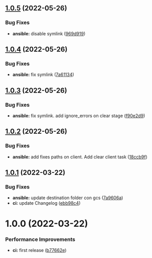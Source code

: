 ## [1.0.5](https://github.com/bydefault-cl/ansible-oracle-client/compare/v1.0.4...v1.0.5) (2022-05-26)


### Bug Fixes

* **ansible:** disable symlink ([969d919](https://github.com/bydefault-cl/ansible-oracle-client/commit/969d919519f17787e2559b9855ea76dbf159822b))

## [1.0.4](https://github.com/bydefault-cl/ansible-oracle-client/compare/v1.0.3...v1.0.4) (2022-05-26)


### Bug Fixes

* **ansible:** fix symlink ([7a61134](https://github.com/bydefault-cl/ansible-oracle-client/commit/7a611345ee6383e51f71d11fe5ed6fa787ade521))

## [1.0.3](https://github.com/bydefault-cl/ansible-oracle-client/compare/v1.0.2...v1.0.3) (2022-05-26)


### Bug Fixes

* **ansible:** fix symlink. add ignore_errors on clear stage ([f90e2d9](https://github.com/bydefault-cl/ansible-oracle-client/commit/f90e2d97d091838f79e2af048087ab17d77853ee))

## [1.0.2](https://github.com/bydefault-cl/ansible-oracle-client/compare/v1.0.1...v1.0.2) (2022-05-26)


### Bug Fixes

* **ansible:** add fixes paths on client. Add clear client task ([18ccb9f](https://github.com/bydefault-cl/ansible-oracle-client/commit/18ccb9f0dee7c084ec543df5d89ff5048c906419))

## [1.0.1](https://github.com/bydefault-cl/ansible-oracle-client/compare/v1.0.0...v1.0.1) (2022-03-22)


### Bug Fixes

* **ansible:** update destination folder con gcs ([7a9606a](https://github.com/bydefault-cl/ansible-oracle-client/commit/7a9606ac8b0fe7560d36cf37d5d10707fa320e54))
* **ci:** update Changelog ([ebb98c4](https://github.com/bydefault-cl/ansible-oracle-client/commit/ebb98c49897ba5002d60577417eba988f40ab7ca))

# 1.0.0 (2022-03-22)


### Performance Improvements

* **ci:** first release ([b77662e](https://github.com/bydefault-cl/ansible-oracle-client/commit/b77662e300b46c47b372753c7318e1d5017e3644))
